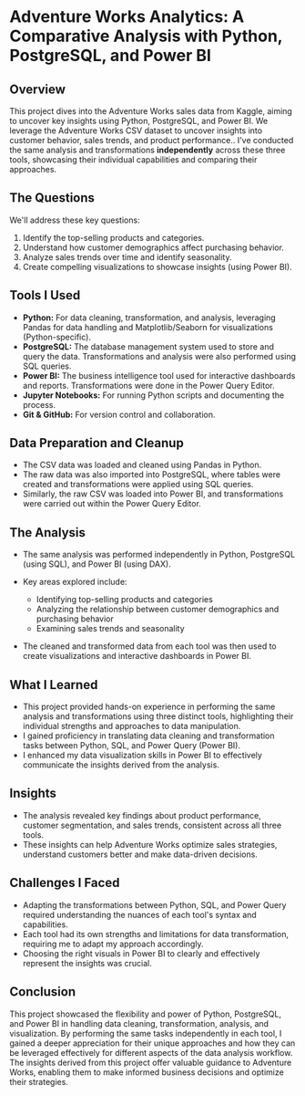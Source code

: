 # Adventure Works Analytics: A Comparative Analysis with Python, PostgreSQL, and Power BI

## Overview

This project dives into the Adventure Works sales data from Kaggle, aiming to uncover key insights using Python, PostgreSQL, and Power BI. We leverage the Adventure Works CSV dataset to uncover insights into customer behavior, sales trends, and product performance.. I've conducted the same analysis and transformations **independently** across these three tools, showcasing their individual capabilities and comparing their approaches.

## The Questions

We'll address these key questions:

1. Identify the top-selling products and categories.
2. Understand how customer demographics affect purchasing behavior.
3. Analyze sales trends over time and identify seasonality.
4. Create compelling visualizations to showcase insights (using Power BI).

## Tools I Used

* **Python:**  For data cleaning, transformation, and analysis, leveraging Pandas for data handling and Matplotlib/Seaborn for visualizations (Python-specific).
* **PostgreSQL:** The database management system used to store and query the data. Transformations and analysis were also performed using SQL queries.
* **Power BI:** The business intelligence tool used for interactive dashboards and reports. Transformations were done in the Power Query Editor.
* **Jupyter Notebooks:** For running Python scripts and documenting the process.
* **Git & GitHub:** For version control and collaboration.

## Data Preparation and Cleanup

* The CSV data was loaded and cleaned using Pandas in Python.
* The raw data was also imported into PostgreSQL, where tables were created and transformations were applied using SQL queries.
* Similarly, the raw CSV was loaded into Power BI, and transformations were carried out within the Power Query Editor.

## The Analysis

* The same analysis was performed independently in Python, PostgreSQL (using SQL), and Power BI (using DAX). 
* Key areas explored include:
    * Identifying top-selling products and categories
    * Analyzing the relationship between customer demographics and purchasing behavior
    * Examining sales trends and seasonality

* The cleaned and transformed data from each tool was then used to create visualizations and interactive dashboards in Power BI.

## What I Learned

* This project provided hands-on experience in performing the same analysis and transformations using three distinct tools, highlighting their individual strengths and approaches to data manipulation.
* I gained proficiency in translating data cleaning and transformation tasks between Python, SQL, and Power Query (Power BI).
* I enhanced my data visualization skills in Power BI to effectively communicate the insights derived from the analysis.

## Insights

* The analysis revealed key findings about product performance, customer segmentation, and sales trends, consistent across all three tools.
* These insights can help Adventure Works optimize sales strategies, understand customers better and make data-driven decisions.

## Challenges I Faced

* Adapting the transformations between Python, SQL, and Power Query required understanding the nuances of each tool's syntax and capabilities.
* Each tool had its own strengths and limitations for data transformation, requiring me to adapt my approach accordingly.
* Choosing the right visuals in Power BI to clearly and effectively represent the insights was crucial.

## Conclusion

This project showcased the flexibility and power of Python, PostgreSQL, and Power BI in handling data cleaning, transformation, analysis, and visualization. By performing the same tasks independently in each tool, I gained a deeper appreciation for their unique approaches and how they can be leveraged effectively for different aspects of the data analysis workflow. The insights derived from this project offer valuable guidance to Adventure Works, enabling them to make informed business decisions and optimize their strategies.
